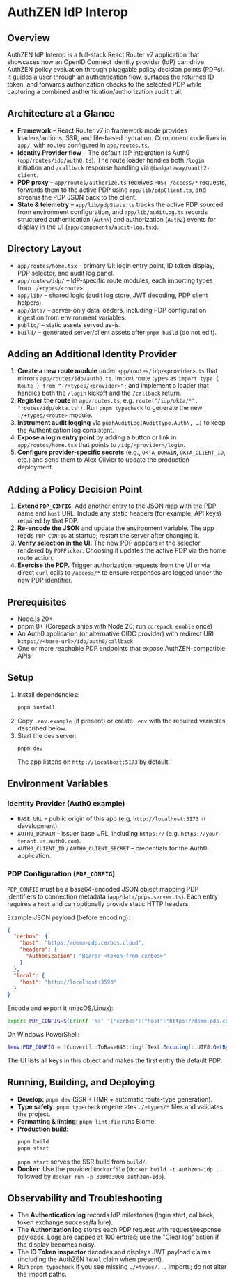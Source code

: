 # AuthZEN IdP Interop

## Overview

AuthZEN IdP Interop is a full-stack React Router v7 application that showcases how an OpenID Connect identity provider (IdP) can drive AuthZEN policy evaluation through pluggable policy decision points (PDPs). It guides a user through an authentication flow, surfaces the returned ID token, and forwards authorization checks to the selected PDP while capturing a combined authentication/authorization audit trail.

## Architecture at a Glance

- **Framework** – React Router v7 in framework mode provides loaders/actions, SSR, and file-based hydration. Component code lives in `app/`, with routes configured in `app/routes.ts`.
- **Identity Provider flow** – The default IdP integration is Auth0 (`app/routes/idp/auth0.ts`). The route loader handles both `/login` initiation and `/callback` response handling via `@badgateway/oauth2-client`.
- **PDP proxy** – `app/routes/authorize.ts` receives `POST /access/*` requests, forwards them to the active PDP using `app/lib/pdpClient.ts`, and streams the PDP JSON back to the client.
- **State & telemetry** – `app/lib/pdpState.ts` tracks the active PDP sourced from environment configuration, and `app/lib/auditLog.ts` records structured authentication (`AuthN`) and authorization (`AuthZ`) events for display in the UI (`app/components/audit-log.tsx`).

## Directory Layout

- `app/routes/home.tsx` – primary UI: login entry point, ID token display, PDP selector, and audit log panel.
- `app/routes/idp/` – IdP-specific route modules, each importing types from `./+types/<route>`.
- `app/lib/` – shared logic (audit log store, JWT decoding, PDP client helpers).
- `app/data/` – server-only data loaders, including PDP configuration ingestion from environment variables.
- `public/` – static assets served as-is.
- `build/` – generated server/client assets after `pnpm build` (do not edit).

## Adding an Additional Identity Provider

1. **Create a new route module** under `app/routes/idp/<provider>.ts` that mirrors `app/routes/idp/auth0.ts`. Import route types as `import type { Route } from "./+types/<provider>";` and implement a loader that handles both the `/login` kickoff and the `/callback` return.
2. **Register the route** in `app/routes.ts`, e.g. `route("/idp/okta/*", "routes/idp/okta.ts")`. Run `pnpm typecheck` to generate the new `./+types/<route>` module.
3. **Instrument audit logging** via `pushAuditLog(AuditType.AuthN, …)` to keep the Authentication log consistent.
4. **Expose a login entry point** by adding a button or link in `app/routes/home.tsx` that points to `/idp/<provider>/login`.
5. **Configure provider-specific secrets** (e.g., `OKTA_DOMAIN`, `OKTA_CLIENT_ID`, etc.) and send them to Alex Olivier to update the production deployment.

## Adding a Policy Decision Point

1. **Extend `PDP_CONFIG`.** Add another entry to the JSON map with the PDP name and `host` URL. Include any static headers (for example, API keys) required by that PDP.
2. **Re-encode the JSON** and update the environment variable. The app reads `PDP_CONFIG` at startup; restart the server after changing it.
3. **Verify selection in the UI.** The new PDP appears in the selector rendered by `PDPPicker`. Choosing it updates the active PDP via the home route action.
4. **Exercise the PDP.** Trigger authorization requests from the UI or via direct `curl` calls to `/access/*` to ensure responses are logged under the new PDP identifier.

## Prerequisites

- Node.js 20+
- pnpm 8+ (Corepack ships with Node 20; run `corepack enable` once)
- An Auth0 application (or alternative OIDC provider) with redirect URI `https://<base-url>/idp/auth0/callback`
- One or more reachable PDP endpoints that expose AuthZEN-compatible APIs

## Setup

1. Install dependencies:
   ```bash
   pnpm install
   ```
2. Copy `.env.example` (if present) or create `.env` with the required variables described below.
3. Start the dev server:
   ```bash
   pnpm dev
   ```
   The app listens on `http://localhost:5173` by default.

## Environment Variables

### Identity Provider (Auth0 example)

- `BASE_URL` – public origin of this app (e.g. `http://localhost:5173` in development).
- `AUTH0_DOMAIN` – issuer base URL, including `https://` (e.g. `https://your-tenant.us.auth0.com`).
- `AUTH0_CLIENT_ID` / `AUTH0_CLIENT_SECRET` – credentials for the Auth0 application.

### PDP Configuration (`PDP_CONFIG`)

`PDP_CONFIG` must be a base64-encoded JSON object mapping PDP identifiers to connection metadata (`app/data/pdps.server.ts`). Each entry requires a `host` and can optionally provide static HTTP headers.

Example JSON payload (before encoding):

```json
{
  "cerbos": {
    "host": "https://demo-pdp.cerbos.cloud",
    "headers": {
      "Authorization": "Bearer <token-from-cerbos>"
    }
  },
  "local": {
    "host": "http://localhost:3593"
  }
}
```

Encode and export it (macOS/Linux):

```bash
export PDP_CONFIG=$(printf '%s' '{"cerbos":{"host":"https://demo-pdp.cerbos.cloud","headers":{"Authorization":"Bearer <token>"}},"local":{"host":"http://localhost:3593"}}' | base64)
```

On Windows PowerShell:

```powershell
$env:PDP_CONFIG = [Convert]::ToBase64String([Text.Encoding]::UTF8.GetBytes('{"local":{"host":"http://localhost:3593"}}'))
```

The UI lists all keys in this object and makes the first entry the default PDP.

## Running, Building, and Deploying

- **Develop:** `pnpm dev` (SSR + HMR + automatic route-type generation).
- **Type safety:** `pnpm typecheck` regenerates `./+types/*` files and validates the project.
- **Formatting & linting:** `pnpm lint:fix` runs Biome.
- **Production build:**
  ```bash
  pnpm build
  pnpm start
  ```
  `pnpm start` serves the SSR build from `build/`.
- **Docker:** Use the provided `Dockerfile` (`docker build -t authzen-idp .` followed by `docker run -p 3000:3000 authzen-idp`).

## Observability and Troubleshooting

- The **Authentication log** records IdP milestones (login start, callback, token exchange success/failure).
- The **Authorization log** stores each PDP request with request/response payloads. Logs are capped at 100 entries; use the "Clear log" action if the display becomes noisy.
- The **ID Token inspector** decodes and displays JWT payload claims (including the AuthZEN `level` claim when present).
- Run `pnpm typecheck` if you see missing `./+types/...` imports; do not alter the import paths.
